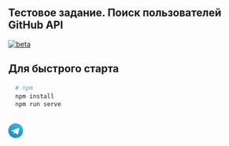 ## Тестовое задание. Поиск пользователей GitHub API
[![beta](https://img.shields.io/npm/v/vue/next.svg)](https://www.npmjs.com/package/vue/v/next)
<br />

## Для быстрого старта

```bash
  # npm
  npm install
  npm run serve
  ```

<br />

<div>
    <a href="https://t.me/Mickey_Zzz">
        <img alt="Zhuravlev Mikhail" width="30px"
            src="https://raw.githubusercontent.com/github/explore/80688e429a7d4ef2fca1e82350fe8e3517d3494d/topics/telegram/telegram.png" />
    </a>
</div>
